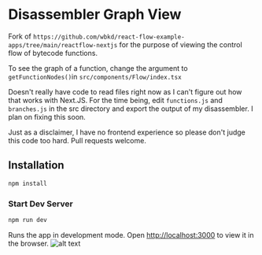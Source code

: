 # Disassembler Graph View

Fork of `https://github.com/wbkd/react-flow-example-apps/tree/main/reactflow-nextjs` for the purpose of viewing the control flow of bytecode functions.

To see the graph of a function, change the argument to `getFunctionNodes()`in `src/components/Flow/index.tsx`

Doesn't really have code to read files right now as I can't figure out how that works with Next.JS. For the time being, edit `functions.js` and `branches.js` in the src directory and export the output of my disassembler. I plan on fixing this soon.

Just as a disclaimer, I have no frontend experience so please don't judge this code too hard. Pull requests welcome.

## Installation

```sh
npm install
```

### Start Dev Server

```sh
npm run dev
```

Runs the app in development mode. Open [http://localhost:3000](http://localhost:3000) to view it in the browser.
![alt text](https://github.com/umasii/disassembler-graph-view/blob/main/example.jpeg?raw=true)
